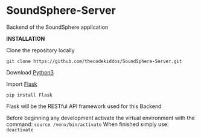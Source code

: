 # SoundSphere-Server
Backend of the SoundSphere application

**INSTALLATION**

Clone the repository locally

`git clone https://github.com/thecodekiddos/SoundSphere-Server.git`

Download [Python3](https://www.python.org/downloads/release/python-370/)

Import [Flask](http://flask.pocoo.org)

`pip install Flask`

Flask will be the RESTful API framework used for this Backend

Before beginning any development activate the virtual environment with the command:
`source /venv/bin/activate`
When finished simply use:
`deactivate`
